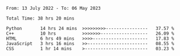 <!--START_SECTION:waka-->

```text
From: 13 July 2022 - To: 06 May 2023

Total Time: 38 hrs 20 mins

Python       14 hrs 24 mins  >>>>>>>>>----------------   37.57 %
C++          10 hrs          >>>>>>>------------------   26.09 %
HTML         6 hrs 49 mins   >>>>---------------------   17.83 %
JavaScript   3 hrs 16 mins   >>-----------------------   08.55 %
CSS          1 hr 14 mins    >------------------------   03.23 %
```

<!--END_SECTION:waka-->

<!---
yvanlok/yvanlok is a ✨ special ✨ repository because its `README.md` (this file) appears on your GitHub profile.
You can click the Preview link to take a look at your changes.
--->

